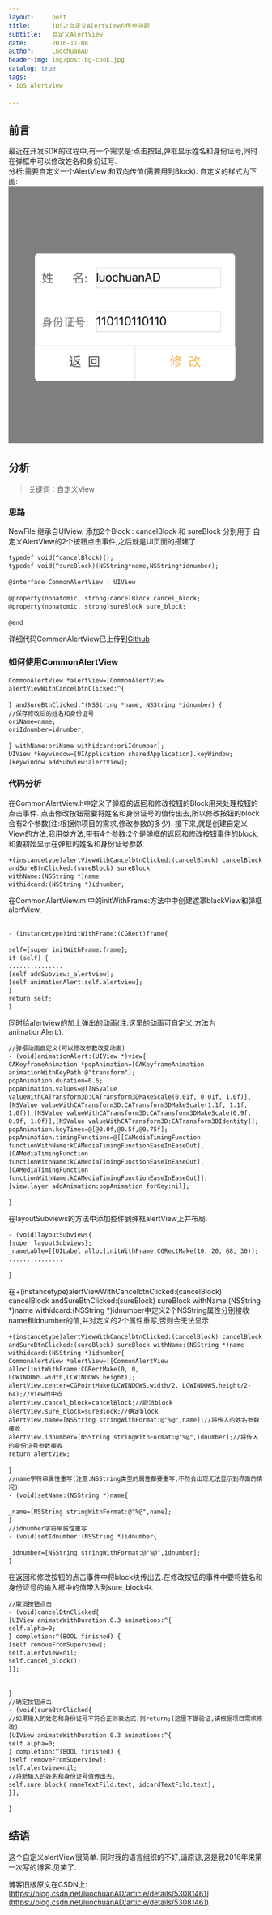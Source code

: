 ```yaml
---
layout:     post
title:      iOS之自定义AlertView的传参问题
subtitle:   自定义AlertView
date:       2016-11-08
author:     LuochuanAD
header-img: img/post-bg-cook.jpg
catalog: true
tags:
- iOS AlertView

---
```


## 前言

最近在开发SDK的过程中,有一个需求是:点击按钮,弹框显示姓名和身份证号,同时在弹框中可以修改姓名和身份证号.  
分析:需要自定义一个AlertView 和双向传值(需要用到Block).
自定义的样式为下图:
![](https://raw.githubusercontent.com/LuochuanAD/OC-CommonAlertView/master/LCAlertView/demoExample2016110501.png)


## 分析

>关键词：自定义View

### 思路 

NewFile 继承自UIView. 添加2个Block : cancelBlock 和 sureBlock 分别用于 自定义AlertView的2个按钮点击事件,之后就是UI页面的搭建了

```
typedef void(^cancelBlock)();
typedef void(^sureBlock)(NSString*name,NSString*idnumber);

@interface CommonAlertView : UIView

@property(nonatomic, strong)cancelBlock cancel_block;
@property(nonatomic, strong)sureBlock sure_block;

@end
```
详细代码CommonAlertView已上传到[Github](https://github.com/LuochuanAD/OC-CommonAlertView) 



### 如何使用CommonAlertView 

```
CommonAlertView *alertView=[CommonAlertView alertViewWithCancelbtnClicked:^{

} andSureBtnClicked:^(NSString *name, NSString *idnumber) {
//保存修改后的姓名和身份证号
oriName=name;
oriIdnumber=idnumber;

} withName:oriName withidcard:oriIdnumber];
UIView *keywindow=[UIApplication sharedApplication].keyWindow;
[keywindow addSubview:alertView];

```

### 代码分析

在CommonAlertView.h中定义了弹框的返回和修改按钮的Block用来处理按钮的点击事件. 
点击修改按钮需要将姓名和身份证号的值传出去,所以修改按钮的block会有2个参数(注:根据你项目的需求,修改参数的多少). 
接下来,就是创建自定义View的方法,我用类方法,带有4个参数:2个是弹框的返回和修改按钮事件的block,和要初始显示在弹框的姓名和身份证号参数.

```
+(instancetype)alertViewWithCancelbtnClicked:(cancelBlock) cancelBlock 
andSureBtnClicked:(sureBlock) sureBlock 
withName:(NSString *)name 
withidcard:(NSString *)idnumber;

```
在CommonAlertView.m
中的initWithFrame:方法中中创建遮罩blackView和弹框alertView,

```

- (instancetype)initWithFrame:(CGRect)frame{

self=[super initWithFrame:frame];
if (self) {
...............
[self addSubview:_alertview];
[self animationAlert:self.alertview];
}
return self;
}

```

同时给alertview的加上弹出的动画(注:这里的动画可自定义,方法为animationAlert:). 

```
//弹框动画自定义(可以修改参数改变动画)
- (void)animationAlert:(UIView *)view{
CAKeyframeAnimation *popAnimation=[CAKeyframeAnimation animationWithKeyPath:@"transform"];
popAnimation.duration=0.6;
popAnimation.values=@[[NSValue valueWithCATransform3D:CATransform3DMakeScale(0.01f, 0.01f, 1.0f)],[NSValue valueWithCATransform3D:CATransform3DMakeScale(1.1f, 1.1f, 1.0f)],[NSValue valueWithCATransform3D:CATransform3DMakeScale(0.9f, 0.9f, 1.0f)],[NSValue valueWithCATransform3D:CATransform3DIdentity]];
popAnimation.keyTimes=@[@0.0f,@0.5f,@0.75f];
popAnimation.timingFunctions=@[[CAMediaTimingFunction functionWithName:kCAMediaTimingFunctionEaseInEaseOut],[CAMediaTimingFunction functionWithName:kCAMediaTimingFunctionEaseInEaseOut],[CAMediaTimingFunction functionWithName:kCAMediaTimingFunctionEaseInEaseOut]];
[view.layer addAnimation:popAnimation forKey:nil];

}
```

在layoutSubviews的方法中添加控件到弹框alertView上并布局.

```
- (void)layoutSubviews{
[super layoutSubviews];
_nameLable=[[UILabel alloc]initWithFrame:CGRectMake(10, 20, 68, 30)];
...............

}
```

在+(instancetype)alertViewWithCancelbtnClicked:(cancelBlock) cancelBlock andSureBtnClicked:(sureBlock) sureBlock withName:(NSString *)name withidcard:(NSString *)idnumber中定义2个NSString属性分别接收name和idnumber的值,并对定义的2个属性重写,否则会无法显示. 

```
+(instancetype)alertViewWithCancelbtnClicked:(cancelBlock) cancelBlock andSureBtnClicked:(sureBlock) sureBlock withName:(NSString *)name withidcard:(NSString *)idnumber{
CommonAlertView *alertView=[[CommonAlertView alloc]initWithFrame:CGRectMake(0, 0, LCWINDOWS.width,LCWINDOWS.height)];
alertView.center=CGPointMake(LCWINDOWS.width/2, LCWINDOWS.height/2-64);//view的中点
alertView.cancel_block=cancelBlock;//取消block
alertView.sure_block=sureBlock;//确定block
alertView.name=[NSString stringWithFormat:@"%@",name];//将传入的姓名参数接收
alertView.idnumber=[NSString stringWithFormat:@"%@",idnumber];//将传入的身份证号参数接收
return alertView;

}
//name字符串属性重写(注意:NSString类型的属性都要重写,不然会出现无法显示到界面的情况)
- (void)setName:(NSString *)name{

_name=[NSString stringWithFormat:@"%@",name];
}
//idnumber字符串属性重写
- (void)setIdnumber:(NSString *)idnumber{

_idnumber=[NSString stringWithFormat:@"%@",idnumber];
}
```
在返回和修改按钮的点击事件中将block块传出去.在修改按钮的事件中要将姓名和身份证号的输入框中的值带入到sure_block中.

```
//取消按钮点击
- (void)cancelBtnClicked{
[UIView animateWithDuration:0.3 animations:^{
self.alpha=0;
} completion:^(BOOL finished) {
[self removeFromSuperview];
self.alertview=nil;
self.cancel_block();
}];


}
//确定按钮点击
- (void)sureBtnClicked{
//如果输入的姓名和身份证号不符合正则表达式,则return;(这里不做验证,请根据项目需求修改)
[UIView animateWithDuration:0.3 animations:^{
self.alpha=0;
} completion:^(BOOL finished) {
[self removeFromSuperview];
self.alertview=nil;
//将新输入的姓名和身份证号值传出去.
self.sure_block(_nameTextFild.text,_idcardTextFild.text);
}];

}

```

## 结语

这个自定义alertView很简单. 同时我的语言组织的不好,请原谅,这是我2016年来第一次写的博客.见笑了.

博客旧版原文在CSDN上:[https://blog.csdn.net/luochuanAD/article/details/53081461](https://blog.csdn.net/luochuanAD/article/details/53081461) 




